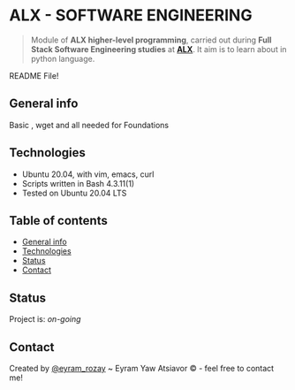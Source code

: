 # ALX - SOFTWARE ENGINEERING
> Module of **ALX higher-level programming**, carried out during **Full Stack Software Engineering studies** at **[ALX](https://www.alx.com/)**. It aim is to learn about in python language.

README File!

## General info
Basic , wget and all needed for Foundations

## Technologies
* Ubuntu 20.04, with vim, emacs, curl
* Scripts written in Bash 4.3.11(1)
* Tested on Ubuntu 20.04 LTS

## Table of contents
* [General info](#general-info)
* [Technologies](#technologies)
* [Status](#status)
* [Contact](#contact)

## Status
Project is: _on-going_


## Contact
Created by [@eyram_rozay](https://www.twitter.com/) ~ Eyram Yaw Atsiavor &copy; - feel free to contact me!

